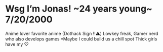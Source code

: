 # Wsg I’m Jonas! ~24 years young~ 7/20/2000
Anime lover favorite anime (Dothack Sign ‼️⚠️)
Lowkey freak,
Gamer nerd who also develops games •Maybe I could build us a chill spot 
Thick girls have my ♡
